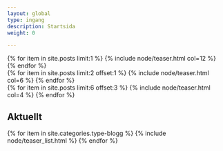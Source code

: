 ```yaml
---
layout: global
type: ingang
description: Startsida
weight: 0

---
```


<div class="container-fluid" id="front">

  <div class="row">
    {% for item in site.posts limit:1 %}
      {% include node/teaser.html col=12 %}
    {% endfor %}
  </div>

  <div class="row">
    {% for item in site.posts limit:2 offset:1 %}
      {% include node/teaser.html col=6 %}
    {% endfor %}
  </div>

  <div class="row">
    {% for item in site.posts limit:6 offset:3 %}
      {% include node/teaser.html col=4 %}
    {% endfor %}
  </div>

</div>
<div class="container">
  <div class="row">
    <div class="col-md-8 col-md-offset-2">
      <h2>Aktuellt</h2>
      {% for item in site.categories.type-blogg %}
        {% include node/teaser_list.html %}
      {% endfor %}
    </div>
  </div>
</div>
